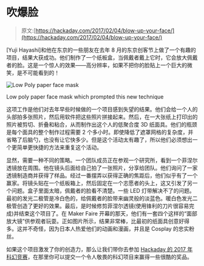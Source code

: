 # 吹爆脸

> 原文:[https://hackaday.com/2017/02/04/blow-up-your-face/](https://hackaday.com/2017/02/04/blow-up-your-face/)

[Yuji Hayashi]和他在东京的一些朋友在去年 8 月的东京创客节上做了一个有趣的项目，结果大获成功。他们制作了一个纸板盒，当佩戴者戴上它时，它会放大佩戴者的脸。这是一个惊人的效果——高分辨率，如果不把你的脸贴上一个巨大的微笑，是不可能看到的！

![Low Poly paper face mask](../Images/528cdac237607795f1618a74b18b4aa2.png)

Low poly paper face mask which prompted this new technique

这项工作是他们对去年早些时候做的一个项目感到失望的结果。他们会给一个人的头部拍多张照片，然后用软件把这些照片拼接起来。然后，在一大张纸上打印出的照片被剪切、折叠和粘合，从而制作出这个人的低聚合度 3D 纸面具。他们的瓶颈是每个面具的整个制作过程需要 2 个多小时。即使降低了遮罩网格的复杂度，并省略了后脑勺，也没有让它快多少。但是这个活动太有趣了，所以他们必须想出一个更简单更快捷的方法来重复这个活动。

显然，需要一种不同的策略。一个团队成员正在参观一个研究所，看到一个菲涅尔透镜放在周围。他在镜头后面给自己拍了一张照片，分享给团队。他们询问了一家透镜制造商并获得了样品。经过一番摆弄以获得正确的焦距后，他们似乎有了一个赢家。将镜头贴在一个纸板箱上，然后固定在一个志愿者的头上，这又引发了另一个问题。盒子里面太暗，佩戴者的脸看不清楚。一些 LED 灯带解决不了的问题。最初的发光二极管是冷白色的，给佩戴者的脸带来幽灵般的淡蓝色。暖白色发光二极管创造了更好的效果。最后，是时候修剪菲涅尔透镜(使用锋利的刀片很容易完成)并结束这个项目了。在 Maker Faire 开幕的那天，他们有一套四个这样的“面部放大镜”供参观者玩耍。正如图片所示，结果非常棒，比最初的纸面具创意好得多。这并不奇怪，因为日本人热爱他们的动画和漫画，并且是 Cosplay 的忠实粉丝。

如果这个项目激发了你的创造力，那么让我们带你去参加 [Hackaday 的 2017 年科幻竞赛](https://hackaday.io/contest/19541-hackadays-2017-sci-fi-contest)，在那里你可以提交一个令人敬畏的科幻项目来赢得一些很酷的奖品。